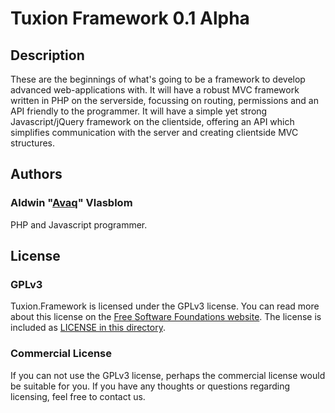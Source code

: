 # Tuxion Framework 0.1 Alpha

## Description

These are the beginnings of what's going to be a framework to develop advanced
web-applications with. It will have a robust MVC framework written in PHP on the
serverside, focussing on routing, permissions and an API friendly to the programmer.
It will have a simple yet strong Javascript/jQuery framework on the clientside, offering
an API which simplifies communication with the server and creating clientside MVC
structures.

## Authors

### Aldwin "[Avaq](https://github.com/Avaq)" Vlasblom

PHP and Javascript programmer.

## License

### GPLv3

Tuxion.Framework is licensed under the GPLv3 license. You can read more about this license
on the [Free Software Foundations website](http://www.gnu.org/licenses/gpl-3.0.html). The
license is included as
[LICENSE in this directory](https://github.com/Tuxion/tuxion.framework/blob/master/LICENSE).

### Commercial License

If you can not use the GPLv3 license, perhaps the commercial license would be suitable for
you. If you have any thoughts or questions regarding licensing, feel free to contact us.

